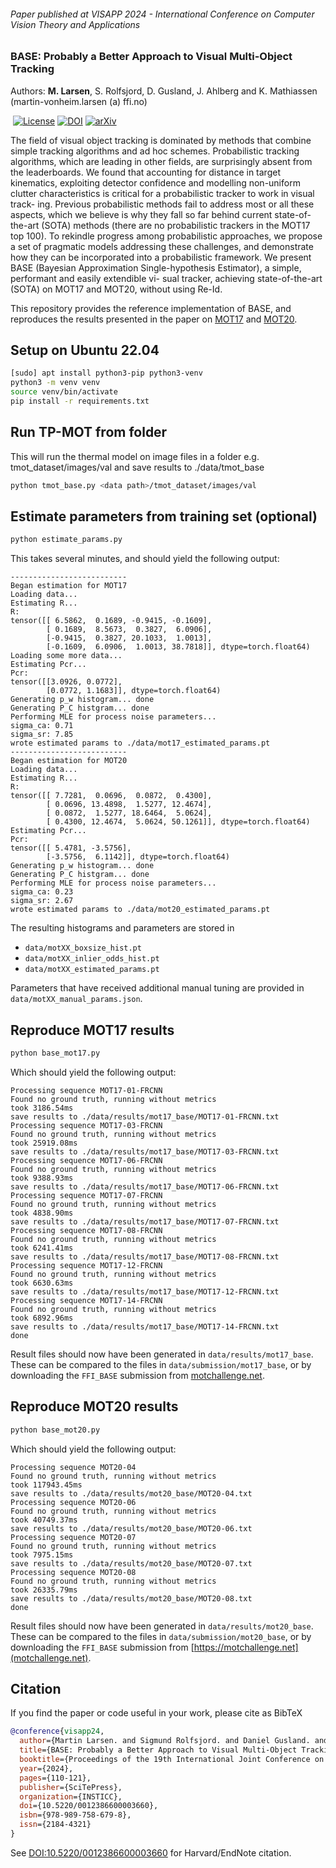 ###### Paper published at VISAPP 2024 - International Conference on Computer Vision Theory and Applications
### BASE: Probably a Better Approach to Visual Multi-Object Tracking
Authors: **M. Larsen**, S. Rolfsjord, D. Gusland, J. Ahlberg and K. Mathiassen (martin-vonheim.larsen (a) ffi.no)

&nbsp;[![License](images/badge-mit.svg)](https://opensource.org/license/mit) [![DOI](images/badge-doi.svg)](https://doi.org/10.5220/0012386600003660) [![arXiv](images/badge-arxiv.svg)](https://arxiv.org/abs/2309.12035)

The field of visual object tracking is dominated by methods that combine simple tracking algorithms and ad hoc schemes.  Probabilistic tracking algorithms, which are leading in other fields, are surprisingly absent from the leaderboards.  We found that accounting for distance in target kinematics, exploiting detector confidence and modelling non-uniform clutter characteristics is critical for a probabilistic tracker to work in visual track- ing.  Previous probabilistic methods fail to address most or all these aspects, which we believe is why they fall so far behind current state-of-the-art (SOTA) methods (there are no probabilistic trackers in the MOT17 top 100).  To rekindle progress among probabilistic approaches, we propose a set of pragmatic models addressing these challenges, and demonstrate how they can be incorporated into a probabilistic framework.  We present BASE (Bayesian Approximation Single-hypothesis Estimator), a simple, performant and easily extendible vi- sual tracker, achieving state-of-the-art (SOTA) on MOT17 and MOT20, without using Re-Id.

This repository provides the reference implementation of BASE, and reproduces the results presented in the paper on [MOT17](https://motchallenge.net/method/MOT=6175&chl=10) and [MOT20](https://motchallenge.net/method/MOT=6175&chl=13).

## Setup on Ubuntu 22.04
```bash
[sudo] apt install python3-pip python3-venv
python3 -m venv venv
source venv/bin/activate
pip install -r requirements.txt
```

## Run TP-MOT from folder
This will run the thermal model on image files in a folder e.g. tmot_dataset/images/val and save results to ./data/tmot_base

```bash
python tmot_base.py <data path>/tmot_dataset/images/val
```

## Estimate parameters from training set (optional)
```bash
python estimate_params.py
```
This takes several minutes, and should yield the following output:
```
--------------------------
Began estimation for MOT17
Loading data...
Estimating R...
R:
tensor([[ 6.5862,  0.1689, -0.9415, -0.1609],
        [ 0.1689,  8.5673,  0.3827,  6.0906],
        [-0.9415,  0.3827, 20.1033,  1.0013],
        [-0.1609,  6.0906,  1.0013, 38.7818]], dtype=torch.float64)
Loading some more data...
Estimating Pcr...
Pcr:
tensor([[3.0926, 0.0772],
        [0.0772, 1.1683]], dtype=torch.float64)
Generating p_w histogram... done
Generating P_C histgram... done
Performing MLE for process noise parameters...
sigma_ca: 0.71
sigma_sr: 7.85
wrote estimated params to ./data/mot17_estimated_params.pt
--------------------------
Began estimation for MOT20
Loading data...
Estimating R...
R:
tensor([[ 7.7281,  0.0696,  0.0872,  0.4300],
        [ 0.0696, 13.4898,  1.5277, 12.4674],
        [ 0.0872,  1.5277, 18.6464,  5.0624],
        [ 0.4300, 12.4674,  5.0624, 50.1261]], dtype=torch.float64)
Estimating Pcr...
Pcr:
tensor([[ 5.4781, -3.5756],
        [-3.5756,  6.1142]], dtype=torch.float64)
Generating p_w histogram... done
Generating P_C histgram... done
Performing MLE for process noise parameters...
sigma_ca: 0.23
sigma_sr: 2.67
wrote estimated params to ./data/mot20_estimated_params.pt
```
The resulting histograms and parameters are stored in
- `data/motXX_boxsize_hist.pt`
- `data/motXX_inlier_odds_hist.pt`
- `data/motXX_estimated_params.pt`

Parameters that have received additional manual tuning are provided in `data/motXX_manual_params.json`.

## Reproduce MOT17 results
```bash
python base_mot17.py
```

Which should yield the following output:
```
Processing sequence MOT17-01-FRCNN
Found no ground truth, running without metrics
took 3186.54ms
save results to ./data/results/mot17_base/MOT17-01-FRCNN.txt
Processing sequence MOT17-03-FRCNN
Found no ground truth, running without metrics
took 25919.08ms
save results to ./data/results/mot17_base/MOT17-03-FRCNN.txt
Processing sequence MOT17-06-FRCNN
Found no ground truth, running without metrics
took 9388.93ms
save results to ./data/results/mot17_base/MOT17-06-FRCNN.txt
Processing sequence MOT17-07-FRCNN
Found no ground truth, running without metrics
took 4838.90ms
save results to ./data/results/mot17_base/MOT17-07-FRCNN.txt
Processing sequence MOT17-08-FRCNN
Found no ground truth, running without metrics
took 6241.41ms
save results to ./data/results/mot17_base/MOT17-08-FRCNN.txt
Processing sequence MOT17-12-FRCNN
Found no ground truth, running without metrics
took 6630.63ms
save results to ./data/results/mot17_base/MOT17-12-FRCNN.txt
Processing sequence MOT17-14-FRCNN
Found no ground truth, running without metrics
took 6892.96ms
save results to ./data/results/mot17_base/MOT17-14-FRCNN.txt
done
```

Result files should now have been generated in `data/results/mot17_base`.
These can be compared to the files in `data/submission/mot17_base`, or by downloading the `FFI_BASE` submission from [motchallenge.net](https://motchallenge.net).

## Reproduce MOT20 results
```bash
python base_mot20.py
```
Which should yield the following output:
```
Processing sequence MOT20-04
Found no ground truth, running without metrics
took 117943.45ms
save results to ./data/results/mot20_base/MOT20-04.txt
Processing sequence MOT20-06
Found no ground truth, running without metrics
took 40749.37ms
save results to ./data/results/mot20_base/MOT20-06.txt
Processing sequence MOT20-07
Found no ground truth, running without metrics
took 7975.15ms
save results to ./data/results/mot20_base/MOT20-07.txt
Processing sequence MOT20-08
Found no ground truth, running without metrics
took 26335.79ms
save results to ./data/results/mot20_base/MOT20-08.txt
done
```

Result files should now have been generated in `data/results/mot20_base`.
These can be compared to the files in `data/submission/mot20_base`, or by downloading the `FFI_BASE` submission from [https://motchallenge.net](motchallenge.net).

## Citation
If you find the paper or code useful in your work, please cite as BibTeX
```bibtex
@conference{visapp24,
  author={Martin Larsen. and Sigmund Rolfsjord. and Daniel Gusland. and Jörgen Ahlberg. and Kim Mathiassen.},
  title={BASE: Probably a Better Approach to Visual Multi-Object Tracking},
  booktitle={Proceedings of the 19th International Joint Conference on Computer Vision, Imaging and Computer Graphics Theory and Applications - Volume 4: VISAPP},
  year={2024},
  pages={110-121},
  publisher={SciTePress},
  organization={INSTICC},
  doi={10.5220/0012386600003660},
  isbn={978-989-758-679-8},
  issn={2184-4321}
}
```
See [DOI:10.5220/0012386600003660](https://doi.org/10.5220/0012386600003660) for Harvard/EndNote citation.
